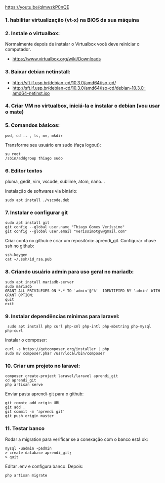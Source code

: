 https://youtu.be/qImwzkP0nQE

### 1.  habilitar virtualização (vt-x) na BIOS da sua máquina

### 2. Instale o virtualbox: 
Normalmente depois de instalar o Virtualbox você deve reiniciar o computador.

 - https://www.virtualbox.org/wiki/Downloads

### 3. Baixar debian netinstall:

 - http://sft.if.usp.br/debian-cd/10.3.0/amd64/iso-cd/
 - http://sft.if.usp.br/debian-cd/10.3.0/amd64/iso-cd/debian-10.3.0-amd64-netinst.iso

### 4. Criar VM no virtualbox, iniciá-la e instalar o debian (vou usar o mate)

### 5. Comandos básicos:

    pwd, cd .. , ls, mv, mkdir

Transforme seu usuário em sudo (faça logout):

    su root
    /sbin/addgroup thiago sudo

###  6. Editor textos
pluma, gedit, vim, vscode, sublime, atom, nano...

Instalação de softwares via binário:

    sudo apt install ./vscode.deb

### 7. Instalar e configurar git

    sudo apt install git
    git config --global user.name "Thiago Gomes Veríssimo"
    git config --global user.email "verissimotgv@gmail.com"

Criar conta no github e criar um repositório: aprendi_git.
Configurar chave ssh no github:

    ssh-keygen
    cat ~/.ssh/id_rsa.pub

###  8. Criando usuário admin para uso geral no mariadb:

    sudo apt install mariadb-server
    sudo mariadb
    GRANT ALL PRIVILEGES ON *.* TO 'admin'@'%'  IDENTIFIED BY 'admin' WITH GRANT OPTION;
    quit
    exit

### 9. Instalar dependências mínimas para laravel:

     sudo apt install php curl php-xml php-intl php-mbstring php-mysql php-curl

Instalar o composer:

    curl -s https://getcomposer.org/installer | php
    sudo mv composer.phar /usr/local/bin/composer

###  10. Criar um projeto no laravel:

    composer create-project laravel/laravel aprendi_git
    cd aprendi_git
    php artisan serve

Enviar pasta aprendi-git para o github:

    git remote add origin URL 
    git add .
    git commit -m 'aprendi git'
    git push origin master

### 11. Testar banco

Rodar a migration para verificar se a conexação com o banco está ok:

    mysql -uadmin -padmin
    > create database aprendi_git;
    > quit

Editar .env e configura banco. Depois:

    php artisan migrate

